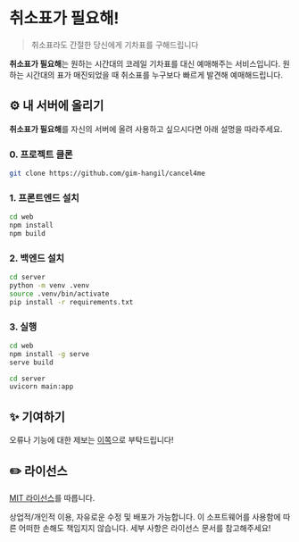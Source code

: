# 취소표가 필요해!

> 취소표라도 간절한 당신에게 기차표를 구해드립니다

**취소표가 필요해**는 원하는 시간대의 코레일 기차표를 대신 예매해주는
서비스입니다. 원하는 시간대의 표가 매진되었을 때 취소표를 누구보다 빠르게 발견해
예매해드립니다.

## :gear: 내 서버에 올리기

**취소표가 필요해**를 자신의 서버에 올려 사용하고 싶으시다면 아래 설명을
따라주세요.

### 0. 프로젝트 클론

```bash
git clone https://github.com/gim-hangil/cancel4me
```

### 1. 프론트엔드 설치

```bash
cd web
npm install
npm build
```

### 2. 백엔드 설치

```bash
cd server
python -m venv .venv
source .venv/bin/activate
pip install -r requirements.txt
```

### 3. 실행

```bash
cd web
npm install -g serve
serve build
```

```bash
cd server
uvicorn main:app
```

## :sparkles: 기여하기

오류나 기능에 대한 제보는 [이쪽](/issues)으로 부탁드립니다!

## :pencil2: 라이선스

[MIT 라이선스](/blob/main/LICENSE)를 따릅니다.

상업적/개인적 이용, 자유로운 수정 및 배포가 가능합니다. 이 소프트웨어를 사용함에
따른 어떠한 손해도 책임지지 않습니다. 세부 사항은 라이선스 문서를 참고해주세요!
